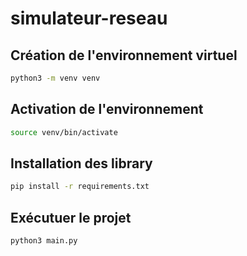 # simulateur-reseau

## Création de l'environnement virtuel
```bash
python3 -m venv venv
```
## Activation de l'environnement
```bash
source venv/bin/activate
```
## Installation des library
```bash
pip install -r requirements.txt
```
## Exécutuer le projet
```bash
python3 main.py
```